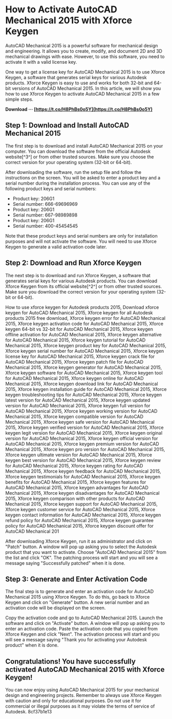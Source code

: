 # How to Activate AutoCAD Mechanical 2015 with Xforce Keygen
 
AutoCAD Mechanical 2015 is a powerful software for mechanical design and engineering. It allows you to create, modify, and document 2D and 3D mechanical drawings with ease. However, to use this software, you need to activate it with a valid license key.
 
One way to get a license key for AutoCAD Mechanical 2015 is to use Xforce Keygen, a software that generates serial keys for various Autodesk products. Xforce Keygen is easy to use and works for both 32-bit and 64-bit versions of AutoCAD Mechanical 2015. In this article, we will show you how to use Xforce Keygen to activate AutoCAD Mechanical 2015 in a few simple steps.
 
**Download ··· [https://t.co/H8PhBs0o5Y](https://t.co/H8PhBs0o5Y)**


 
## Step 1: Download and Install AutoCAD Mechanical 2015
 
The first step is to download and install AutoCAD Mechanical 2015 on your computer. You can download the software from the official Autodesk website[^3^] or from other trusted sources. Make sure you choose the correct version for your operating system (32-bit or 64-bit).
 
After downloading the software, run the setup file and follow the instructions on the screen. You will be asked to enter a product key and a serial number during the installation process. You can use any of the following product keys and serial numbers:
 
- Product key: 206G1
- Serial number: 666-69696969
- Product key: 206G1
- Serial number: 667-98989898
- Product key: 206G1
- Serial number: 400-45454545

Note that these product keys and serial numbers are only for installation purposes and will not activate the software. You will need to use Xforce Keygen to generate a valid activation code later.
 
## Step 2: Download and Run Xforce Keygen
 
The next step is to download and run Xforce Keygen, a software that generates serial keys for various Autodesk products. You can download Xforce Keygen from its official website[^2^] or from other trusted sources. Make sure you download the correct version for your operating system (32-bit or 64-bit).
 
How to use xforce keygen for Autodesk products 2015,  Download xforce keygen for AutoCAD Mechanical 2015,  Xforce keygen for all Autodesk products 2015 free download,  Xforce keygen error for AutoCAD Mechanical 2015,  Xforce keygen activation code for AutoCAD Mechanical 2015,  Xforce keygen 64-bit vs 32-bit for AutoCAD Mechanical 2015,  Xforce keygen offline activation for AutoCAD Mechanical 2015,  Xforce keygen alternative for AutoCAD Mechanical 2015,  Xforce keygen tutorial for AutoCAD Mechanical 2015,  Xforce keygen product key for AutoCAD Mechanical 2015,  Xforce keygen serial number for AutoCAD Mechanical 2015,  Xforce keygen license key for AutoCAD Mechanical 2015,  Xforce keygen crack file for AutoCAD Mechanical 2015,  Xforce keygen patch file for AutoCAD Mechanical 2015,  Xforce keygen generator for AutoCAD Mechanical 2015,  Xforce keygen software for AutoCAD Mechanical 2015,  Xforce keygen tool for AutoCAD Mechanical 2015,  Xforce keygen online for AutoCAD Mechanical 2015,  Xforce keygen download link for AutoCAD Mechanical 2015,  Xforce keygen installation guide for AutoCAD Mechanical 2015,  Xforce keygen troubleshooting tips for AutoCAD Mechanical 2015,  Xforce keygen latest version for AutoCAD Mechanical 2015,  Xforce keygen updated version for AutoCAD Mechanical 2015,  Xforce keygen full version for AutoCAD Mechanical 2015,  Xforce keygen working version for AutoCAD Mechanical 2015,  Xforce keygen compatible version for AutoCAD Mechanical 2015,  Xforce keygen safe version for AutoCAD Mechanical 2015,  Xforce keygen verified version for AutoCAD Mechanical 2015,  Xforce keygen legit version for AutoCAD Mechanical 2015,  Xforce keygen original version for AutoCAD Mechanical 2015,  Xforce keygen official version for AutoCAD Mechanical 2015,  Xforce keygen premium version for AutoCAD Mechanical 2015,  Xforce keygen pro version for AutoCAD Mechanical 2015,  Xforce keygen ultimate version for AutoCAD Mechanical 2015,  Xforce keygen best version for AutoCAD Mechanical 2015,  Xforce keygen review for AutoCAD Mechanical 2015,  Xforce keygen rating for AutoCAD Mechanical 2015,  Xforce keygen feedback for AutoCAD Mechanical 2015,  Xforce keygen testimonials for AutoCAD Mechanical 2015,  Xforce keygen benefits for AutoCAD Mechanical 2015,  Xforce keygen features for AutoCAD Mechanical 2015,  Xforce keygen advantages for AutoCAD Mechanical 2015,  Xforce keygen disadvantages for AutoCAD Mechanical 2015,  Xforce keygen comparison with other products for AutoCAD Mechanical 2015,  Xforce keygen support for AutoCAD Mechanical 2015,  Xforce keygen customer service for AutoCAD Mechanical 2015,  Xforce keygen contact information for AutoCAD Mechanical 2015,  Xforce keygen refund policy for AutoCAD Mechanical 2015,  Xforce keygen guarantee policy for AutoCAD Mechanical 2015,  Xforce keygen discount offer for AutoCAD Mechanical 201
 
After downloading Xforce Keygen, run it as administrator and click on "Patch" button. A window will pop up asking you to select the Autodesk product that you want to activate. Choose "AutoCAD Mechanical 2015" from the list and click "OK". The patching process will start and you will see a message saying "Successfully patched" when it is done.
 
## Step 3: Generate and Enter Activation Code
 
The final step is to generate and enter an activation code for AutoCAD Mechanical 2015 using Xforce Keygen. To do this, go back to Xforce Keygen and click on "Generate" button. A new serial number and an activation code will be displayed on the screen.
 
Copy the activation code and go to AutoCAD Mechanical 2015. Launch the software and click on "Activate" button. A window will pop up asking you to enter an activation code. Paste the activation code that you copied from Xforce Keygen and click "Next". The activation process will start and you will see a message saying "Thank you for activating your Autodesk product" when it is done.
 
## Congratulations! You have successfully activated AutoCAD Mechanical 2015 with Xforce Keygen!
 
You can now enjoy using AutoCAD Mechanical 2015 for your mechanical design and engineering projects. Remember to always use Xforce Keygen with caution and only for educational purposes. Do not use it for commercial or illegal purposes as it may violate the terms of service of Autodesk.
 8cf37b1e13
 
